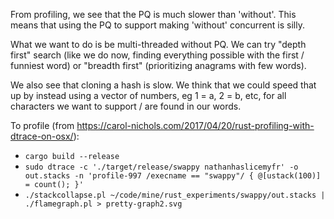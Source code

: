 From profiling, we see that the PQ is much slower than 'without'. This means that using the PQ to support making 'without' concurrent is silly.

What we want to do is be multi-threaded without PQ. We can try "depth first" search (like we do now, finding everything possible with the first / funniest word) or "breadth first" (prioritizing anagrams with few words).

We also see that cloning a hash is slow. We think that we could speed that up by instead using a vector of numbers, eg 1 = a, 2 = b, etc, for all characters we want to support / are found in our words.


To profile (from https://carol-nichols.com/2017/04/20/rust-profiling-with-dtrace-on-osx/):

- `cargo build --release`
- `sudo dtrace -c './target/release/swappy nathanhaslicemyfr' -o out.stacks -n 'profile-997 /execname == "swappy"/ { @[ustack(100)] = count(); }'`
- `./stackcollapse.pl ~/code/mine/rust_experiments/swappy/out.stacks | ./flamegraph.pl > pretty-graph2.svg`
